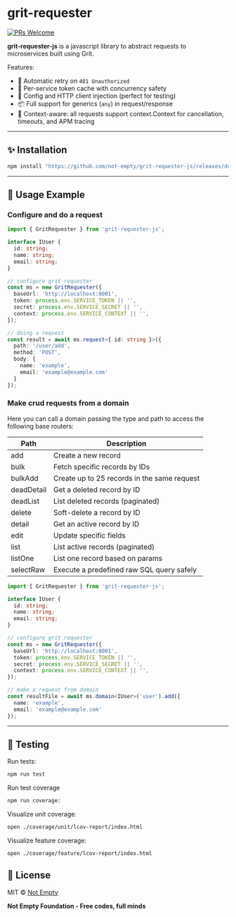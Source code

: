 # grit-requester

[![PRs Welcome](https://img.shields.io/badge/PRs-welcome-brightgreen.svg?style=flat-square)](http://makeapullrequest.com)

**grit-requester-js** is a javascript library to abstract requests to microservices built using Grit.

Features:

- 🔁 Automatic retry on `401 Unauthorized`
- 🔐 Per-service token cache with concurrency safety
- 💉 Config and HTTP client injection (perfect for testing)
- 📦 Full support for generics (`any`) in request/response
- 🧠 Context-aware: all requests support context.Context for cancellation, timeouts, and APM tracing

---

## ✨ Installation

```bash
npm install "https://github.com/not-empty/grit-requester-js/releases/download/v1.0.0/grit-requester-js-1.0.0.tgz"
```

---

## 🚀 Usage Example

### Configure and do a request
```ts
import { GritRequester } from 'grit-requester-js';

interface IUser {
  id: string;
  name: string;
  email: string;
}

// configure grit requester
const ms = new GritRequester({
  baseUrl: 'http://localhost:8001',
  token: process.env.SERVICE_TOKEN || '',
  secret: process.env.SERVICE_SECRET || '',
  context: process.env.SERVICE_CONTEXT || '',
});

// doing a request
const result = await ms.request<{ id: string }>({
  path: '/user/add',
  method: 'POST',
  body: {
    name: 'example',
    email: 'example@example.com'
  }
});

```

### Make crud requests from a domain

Here you can call a domain passing the type and path to access the following base routers:

| Path             | Description                                |
| -----------------| -------------------------------------------|
| add              | Create a new record                        |
| bulk             | Fetch specific records by IDs              |
| bulkAdd          | Create up to 25 records in the same request|
| deadDetail       | Get a deleted record by ID                 |
| deadList         | List deleted records (paginated)           |
| delete           | Soft-delete a record by ID                 |
| detail           | Get an active record by ID                 |
| edit             | Update specific fields                     |
| list             | List active records (paginated)            |
| listOne          | List one record based on params            |
| selectRaw        | Execute a predefined raw SQL query safely  |

```ts
import { GritRequester } from 'grit-requester-js';

interface IUser {
  id: string;
  name: string;
  email: string;
}

// configure grit requester
const ms = new GritRequester({
  baseUrl: 'http://localhost:8001',
  token: process.env.SERVICE_TOKEN || '',
  secret: process.env.SERVICE_SECRET || '',
  context: process.env.SERVICE_CONTEXT || '',
});

// make a request from domain
const resultFile = await ms.domain<IUser>('user').add({
  name: 'example',
  email: 'example@example.com'
});

```
---

## 🧪 Testing

Run tests:

```bash
npm run test
```

Run test coverage
```bash
npm run coverage:
```

Visualize unit coverage:

```bash
open ./coverage/unit/lcov-report/index.html
```

Visualize feature coverage:

```bash
open ./coverage/feature/lcov-report/index.html
```

## 🔧 License

MIT © [Not Empty](https://github.com/not-empty)

**Not Empty Foundation - Free codes, full minds**